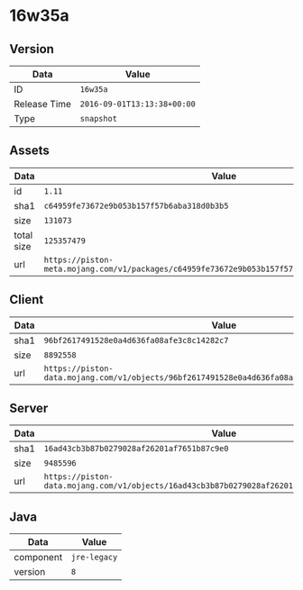 # 16w35a

## Version

|**Data**        | **Value**                 |
|----------------|-------------------------|
| ID   | ```16w35a```   |
| Release Time   | ```2016-09-01T13:13:38+00:00```   |
| Type   | ```snapshot```   |

## Assets

|**Data**        | **Value**                 |
|----------------|-------------------------|
| id   | ```1.11```   |
| sha1   | ```c64959fe73672e9b053b157f57b6aba318d0b3b5```   |
| size   | ```131073```   |
| total size  | ```125357479```  |
| url       | ```https://piston-meta.mojang.com/v1/packages/c64959fe73672e9b053b157f57b6aba318d0b3b5/1.11.json``` |

## Client

|**Data**        | **Value**                 |
|----------------|-------------------------|
| sha1   | ```96bf2617491528e0a4d636fa08afe3c8c14282c7```   |
| size   | ```8892558```   |
| url       | ```https://piston-data.mojang.com/v1/objects/96bf2617491528e0a4d636fa08afe3c8c14282c7/client.jar``` |

## Server

|**Data**        | **Value**                 |
|----------------|-------------------------|
| sha1   | ```16ad43cb3b87b0279028af26201af7651b87c9e0```   |
| size   | ```9485596```   |
| url       | ```https://piston-data.mojang.com/v1/objects/16ad43cb3b87b0279028af26201af7651b87c9e0/server.jar``` |

## Java

|**Data**        | **Value**                 |
|----------------|-------------------------|
| component   | ```jre-legacy```   |
| version   | ```8```   |